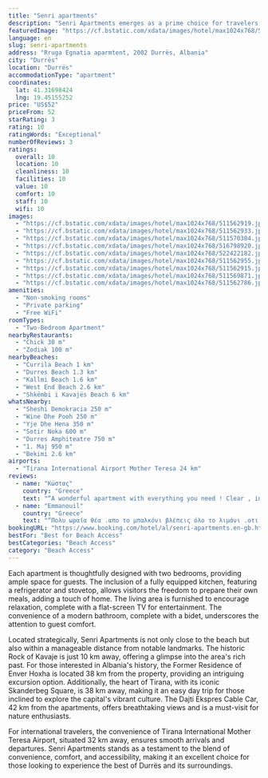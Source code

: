 ```yaml
---
title: "Senri apartments"
description: "Senri Apartments emerges as a prime choice for travelers seeking comfort and convenience in Durrës."
featuredImage: "https://cf.bstatic.com/xdata/images/hotel/max1024x768/511562919.jpg?k=82f88b6fc97043de697ac336d13aa2f4abbc7884d6fadc1fcec16df76ad5cb43&o=&hp=1"
language: en
slug: senri-apartments
address: "Rruga Egnatia aparmtent, 2002 Durrës, Albania"
city: "Durrës"
location: "Durrës"
accommodationType: "apartment"
coordinates:
  lat: 41.31698424
  lng: 19.45155252
price: "US$52"
priceFrom: 52
starRating: 3
rating: 10
ratingWords: "Exceptional"
numberOfReviews: 3
ratings:
  overall: 10
  location: 10
  cleanliness: 10
  facilities: 10
  value: 10
  comfort: 10
  staff: 10
  wifi: 10
images:
  - "https://cf.bstatic.com/xdata/images/hotel/max1024x768/511562919.jpg?k=82f88b6fc97043de697ac336d13aa2f4abbc7884d6fadc1fcec16df76ad5cb43&o=&hp=1"
  - "https://cf.bstatic.com/xdata/images/hotel/max1024x768/511562933.jpg?k=b8dd5a2b69534f183199fdf485f227625b9ba7da3ecdd53b4140587578e8393e&o=&hp=1"
  - "https://cf.bstatic.com/xdata/images/hotel/max1024x768/511570384.jpg?k=b8cce541566aa65813b0f9f68ddf4d3a76affd48532f6e120f28f8b772afdf13&o=&hp=1"
  - "https://cf.bstatic.com/xdata/images/hotel/max1024x768/516798920.jpg?k=6239ebf7009c01565890df98e76702023fe4fd87de0fc21c71ac2fc9a356861a&o=&hp=1"
  - "https://cf.bstatic.com/xdata/images/hotel/max1024x768/522422182.jpg?k=9e8caed2d81a595b3b237524cb1096ca7664e732f0c8c77fb1d5a07a5ecb8b16&o=&hp=1"
  - "https://cf.bstatic.com/xdata/images/hotel/max1024x768/511562955.jpg?k=475c88a138e0ce0211035fb96bdde3c042ef30f0149d096307a74891e5be26c0&o=&hp=1"
  - "https://cf.bstatic.com/xdata/images/hotel/max1024x768/511562915.jpg?k=88bab8e2cd78f7e3d9663e9c67677de38e7179dcb174f3cae6b97ad749366aa7&o=&hp=1"
  - "https://cf.bstatic.com/xdata/images/hotel/max1024x768/511569871.jpg?k=85ee146a01c0124acdb80cfc59eaad93811214e861ef5296dcd1a91b6ef238e7&o=&hp=1"
  - "https://cf.bstatic.com/xdata/images/hotel/max1024x768/511562786.jpg?k=c48680de65f7d34d6ec784acd2a09a27ff5a28b3d60a3636252dae2df994b7d7&o=&hp=1"
amenities:
  - "Non-smoking rooms"
  - "Private parking"
  - "Free WiFi"
roomTypes:
  - "Two-Bedroom Apartment"
nearbyRestaurants:
  - "Chick 30 m"
  - "Zodiak 100 m"
nearbyBeaches:
  - "Currila Beach 1 km"
  - "Durres Beach 1.3 km"
  - "Kallmi Beach 1.6 km"
  - "West End Beach 2.6 km"
  - "Shkëmbi i Kavajës Beach 6 km"
whatsNearby:
  - "Sheshi Demokracia 250 m"
  - "Wine Dhe Pooh 250 m"
  - "Yje Dhe Hena 350 m"
  - "Sotir Noka 600 m"
  - "Durres Amphiteatre 750 m"
  - "1. Maj 950 m"
  - "Bekimi 2.6 km"
airports:
  - "Tirana International Airport Mother Teresa 24 km"
reviews:
  - name: "Κώστας"
    country: "Greece"
    text: "“A wonderful apartment with everything you need ! Clear , in the city , you can walk everywhere . It’s like 5 minutes walking to the seaside with magical restaurants and cafe to chill and enjoy your vacations. The touristic side I think is the...”"
  - name: "Emmanouil"
    country: "Greece"
    text: "“Πολυ ωραία θέα .απο το μπαλκόνι βλέπεις όλο το λιμάνι .οτι μαγαζί θες είναι όλα κοντά σου.”"
bookingURL: "https://www.booking.com/hotel/al/senri-apartments.en-gb.html?aid=8035640"
bestFor: "Best for Beach Access"
bestCategories: "Beach Access"
category: "Beach Access"
---
```


Each apartment is thoughtfully designed with two bedrooms, providing ample space for guests. The inclusion of a fully equipped kitchen, featuring a refrigerator and stovetop, allows visitors the freedom to prepare their own meals, adding a touch of home. The living area is furnished to encourage relaxation, complete with a flat-screen TV for entertainment. The convenience of a modern bathroom, complete with a bidet, underscores the attention to guest comfort.

Located strategically, Senri Apartments is not only close to the beach but also within a manageable distance from notable landmarks. The historic Rock of Kavaje is just 10 km away, offering a glimpse into the area's rich past. For those interested in Albania's history, the Former Residence of Enver Hoxha is located 38 km from the property, providing an intriguing excursion option. Additionally, the heart of Tirana, with its iconic Skanderbeg Square, is 38 km away, making it an easy day trip for those inclined to explore the capital's vibrant culture. The Dajti Ekspres Cable Car, 42 km from the apartments, offers breathtaking views and is a must-visit for nature enthusiasts.

For international travelers, the convenience of Tirana International Mother Teresa Airport, situated 32 km away, ensures smooth arrivals and departures. Senri Apartments stands as a testament to the blend of convenience, comfort, and accessibility, making it an excellent choice for those looking to experience the best of Durrës and its surroundings.